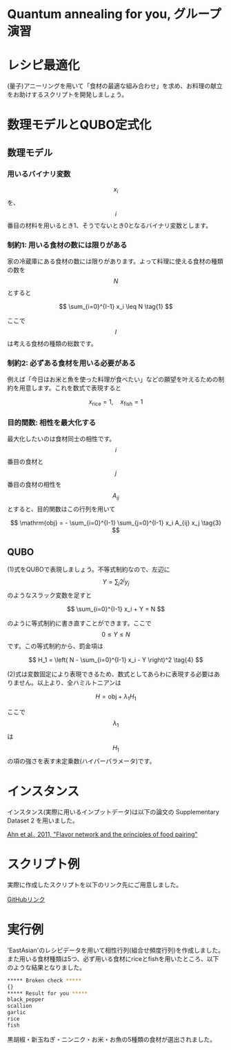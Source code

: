 # Quantum annealing for you, グループ演習

# レシピ最適化

(量子)アニーリングを用いて「食材の最適な組み合わせ」を求め、お料理の献立をお助けするスクリプトを開発しましょう。

# 数理モデルとQUBO定式化

## 数理モデル

### 用いるバイナリ変数

$$x_i$$を、$$i$$番目の材料を用いるとき1、そうでないとき0となるバイナリ変数とします。

### 制約1: 用いる食材の数には限りがある

家の冷蔵庫にある食材の数には限りがあります。よって料理に使える食材の種類の数を$$N$$とすると

$$
 \sum_{i=0}^{I-1} x_i \leq N \tag{1}
$$

ここで$$I$$は考える食材の種類の総数です。

### 制約2: 必ずある食材を用いる必要がある

例えば「今日はお米と魚を使った料理が食べたい」などの願望を叶えるための制約を用意します。これを数式で表現すると

$$
 x_\mathrm{rice} = 1, \quad x_\mathrm{fish} = 1 \tag{2}
$$

### 目的関数: 相性を最大化する

最大化したいのは食材同士の相性です。$$i$$番目の食材と$$j$$番目の食材の相性を$$A_{ij}$$とすると、目的関数はこの行列を用いて

$$
 \mathrm{obj} = - \sum_{i=0}^{I-1} \sum_{j=0}^{I-1} x_i A_{ij} x_j \tag{3}
$$

## QUBO

(1)式をQUBOで表現しましょう。不等式制約なので、左辺に$$Y = \sum_j 2^j y_j$$のようなスラック変数を足すと

$$
 \sum_{i=0}^{I-1} x_i + Y = N
$$

のように等式制約に書き直すことができます。ここで$$0 \leq Y \leq N$$です。この等式制約から、罰金項は

$$
 H_1 = \left( N - \sum_{i=0}^{I-1} x_i - Y \right)^2 \tag{4}
$$

(2)式は変数固定により表現できるため、数式としてあらわに表現する必要はありません。以上より、全ハミルトニアンは

$$
 H = \mathrm{obj} + \lambda_1 H_1 \tag{5}
$$

ここで$$\lambda_1$$は$$H_1$$の項の強さを表す未定乗数(ハイパーパラメータ)です。

# インスタンス

インスタンス(実際に用いるインプットデータ)は以下の論文の Supplementary Dataset 2 を用いました。

[Ahn et al., 2011, "Flavor network and the principles of food pairing"](https://www.nature.com/articles/srep00196)

# スクリプト例

実際に作成したスクリプトを以下のリンク先にご用意しました。

[GitHubリンク](https://github.com/github-nakasho/qa4u_qooking)

# 実行例

'EastAsian'のレシピデータを用いて相性行列(組合せ頻度行列)を作成しました。また用いる食材種類は5つ、必ず用いる食材にriceとfishを用いたところ、以下のような結果となりました。

```bash
***** Broken check *****
{}
***** Result for you *****
black_pepper
scallion
garlic
rice
fish
```

黒胡椒・新玉ねぎ・ニンニク・お米・お魚の5種類の食材が選出されました。